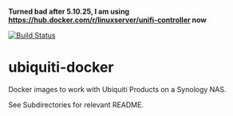 **Turned bad after 5.10.25, I am using https://hub.docker.com/r/linuxserver/unifi-controller now**


[![Build Status](https://travis-ci.org/ctindel/ubiquiti-docker.svg?branch=master)](https://travis-ci.org/ctindel/ubiquiti-docker)

# ubiquiti-docker

Docker images to work with Ubiquiti Products on a Synology NAS.

See Subdirectories for relevant README.
